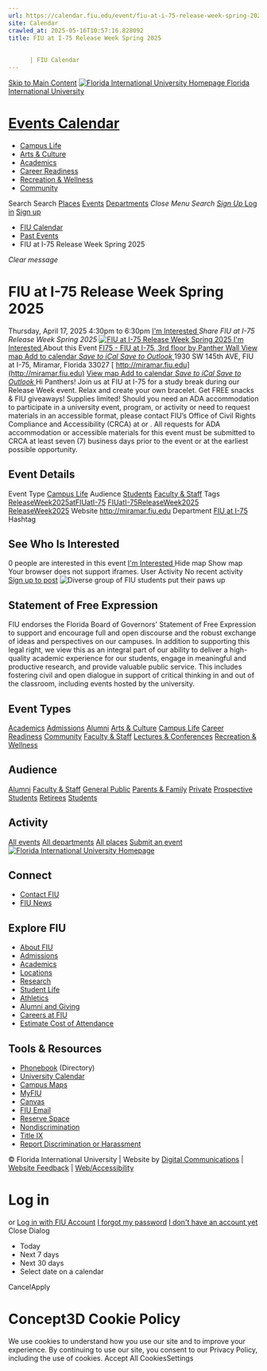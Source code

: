 ```yaml
---
url: https://calendar.fiu.edu/event/fiu-at-i-75-release-week-spring-2025
site: Calendar
crawled_at: 2025-05-16T10:57:16.828092
title: FIU at I-75 Release Week Spring 2025
    
    
      | FIU Calendar
---
```


[Skip to Main Content](https://calendar.fiu.edu/event/fiu-at-i-75-release-week-spring-2025#main-content)
[![Florida International University Homepage](https://digicdn.fiu.edu/core/_assets/images/logo-top.png) Florida International University](https://www.fiu.edu)
# [Events Calendar ](https://calendar.fiu.edu/)
  * [Campus Life](https://calendar.fiu.edu/calendar?event_types%5B%5D=127595)
  * [Arts & Culture](https://calendar.fiu.edu/calendar?event_types%5B%5D=127590)
  * [Academics](https://calendar.fiu.edu/calendar?event_types%5B%5D=127582)
  * [Career Readiness](https://calendar.fiu.edu/calendar?event_types%5B%5D=127584)
  * [Recreation & Wellness](https://calendar.fiu.edu/calendar?event_types%5B%5D=127603)
  * [Community](https://calendar.fiu.edu/calendar?event_types%5B%5D=127601)


Search Search
[Places](https://calendar.fiu.edu/search/places) [Events](https://calendar.fiu.edu/calendar) [Departments](https://calendar.fiu.edu/search/departments)
_Close Menu_
_Search_ [ _Sign Up_ ](https://calendar.fiu.edu/signup)
[Log in](https://calendar.fiu.edu/auth/shib_login?previous_url=https%3A%2F%2Fcalendar.fiu.edu%2Fevent%2Ffiu-at-i-75-release-week-spring-2025) [Sign up](https://calendar.fiu.edu/signup)
  * [FIU Calendar](https://calendar.fiu.edu/)
  * [Past Events](https://calendar.fiu.edu/calendar/day/2025/4/17)
  * FIU at I-75 Release Week Spring 2025


_Clear message_
# FIU at I-75 Release Week Spring 2025
Thursday, April 17, 2025 4:30pm to 6:30pm 
[ I'm Interested ](https://calendar.fiu.edu/event/49355723755973/confirm?return=https%3A%2F%2Fcalendar.fiu.edu%2Fevent%2Ffiu-at-i-75-release-week-spring-2025)
_Share FIU at I-75 Release Week Spring 2025_
[ ![FIU at I-75 Release Week Spring 2025](https://localist-images.azureedge.net/photos/49355732828835/card/227d2ae8d87bcdde59df8dae7317657f278f1478.jpg) ](https://calendar.fiu.edu/photo/49355732828835)
[ I'm Interested ](https://calendar.fiu.edu/event/49355723755973/confirm?return=https%3A%2F%2Fcalendar.fiu.edu%2Fevent%2Ffiu-at-i-75-release-week-spring-2025)
About this Event
[ FI75 - FIU at I-75, 3rd floor by Panther Wall ](https://calendar.fiu.edu/fi75) [View map ](https://calendar.fiu.edu/event/fiu-at-i-75-release-week-spring-2025#about_map)
[Add to calendar ](https://calendar.fiu.edu/event/fiu-at-i-75-release-week-spring-2025)
[ _Save to iCal_ ](https://calendar.fiu.edu/event/fiu-at-i-75-release-week-spring-2025.ics "Save to iCal") [ _Save to Outlook_ ](https://calendar.fiu.edu/event/fiu-at-i-75-release-week-spring-2025.ics "Save to Outlook")
1930 SW 145th AVE, FIU at I-75, Miramar, Florida 33027
[ http://miramar.fiu.edu](http://miramar.fiu.edu)
[View map ](https://calendar.fiu.edu/event/fiu-at-i-75-release-week-spring-2025#about_map)
[Add to calendar ](https://calendar.fiu.edu/event/fiu-at-i-75-release-week-spring-2025)
[ _Save to iCal_ ](https://calendar.fiu.edu/event/fiu-at-i-75-release-week-spring-2025.ics "Save to iCal") [ _Save to Outlook_ ](https://calendar.fiu.edu/event/fiu-at-i-75-release-week-spring-2025.ics "Save to Outlook")
Hi Panthers! Join us at FIU at I-75 for a study break during our Release Week event. Relax and create your own bracelet. Get FREE snacks & FIU giveaways! Supplies limited!
Should you need an ADA accommodation to participate in a university event, program, or activity or need to request materials in an accessible format, please contact FIU’s Office of Civil Rights Compliance and Accessibility (CRCA) at or . All requests for ADA accommodation or accessible materials for this event must be submitted to CRCA at least seven (7) business days prior to the event or at the earliest possible opportunity. 
## Event Details
Event Type
[Campus Life](https://calendar.fiu.edu/search/events?event_types%5B%5D=127595)
Audience
[Students](https://calendar.fiu.edu/search/events?event_types%5B%5D=121719) [Faculty & Staff](https://calendar.fiu.edu/search/events?event_types%5B%5D=121720)
Tags
[ReleaseWeek2025atFIUatI-75](https://calendar.fiu.edu/search/events?event_types%5B%5D=49355723787727) [FIUatI-75ReleaseWeek2025](https://calendar.fiu.edu/search/events?event_types%5B%5D=49355723788752) [ReleaseWeek2025](https://calendar.fiu.edu/search/events?event_types%5B%5D=49355723789777)
Website
<http://miramar.fiu.edu>
Department
[FIU at I-75](https://calendar.fiu.edu/department/fiu_at_i-75)
Hashtag
##  See Who Is Interested 
0 people  are interested in this event
[ I'm Interested ](https://calendar.fiu.edu/event/49355723755973/confirm?return=https%3A%2F%2Fcalendar.fiu.edu%2Fevent%2Ffiu-at-i-75-release-week-spring-2025)
Hide map Show map
Your browser does not support iframes.
User Activity
No recent activity
[Sign up to post](https://calendar.fiu.edu/auth/shib_login?previous_url=https%3A%2F%2Fcalendar.fiu.edu%2Fevent%2Ffiu-at-i-75-release-week-spring-2025)
![Diverse group of FIU students put their paws up](https://www.fiu.edu/_assets/images/thumbnail-students-paw.jpg)
## Statement of Free Expression
FIU endorses the Florida Board of Governors' Statement of Free Expression to support and encourage full and open discourse and the robust exchange of ideas and perspectives on our campuses. In addition to supporting this legal right, we view this as an integral part of our ability to deliver a high-quality academic experience for our students, engage in meaningful and productive research, and provide valuable public service. This includes fostering civil and open dialogue in support of critical thinking in and out of the classroom, including events hosted by the university.
## Event Types
[Academics](https://calendar.fiu.edu/calendar?event_types%5B%5D=127582)
[Admissions](https://calendar.fiu.edu/calendar?event_types%5B%5D=127583)
[Alumni](https://calendar.fiu.edu/calendar?event_types%5B%5D=127589)
[Arts & Culture](https://calendar.fiu.edu/calendar?event_types%5B%5D=127590)
[Campus Life](https://calendar.fiu.edu/calendar?event_types%5B%5D=127595)
[Career Readiness](https://calendar.fiu.edu/calendar?event_types%5B%5D=127584)
[Community](https://calendar.fiu.edu/calendar?event_types%5B%5D=127601)
[Faculty & Staff](https://calendar.fiu.edu/calendar?event_types%5B%5D=127602)
[Lectures & Conferences](https://calendar.fiu.edu/calendar?event_types%5B%5D=127587)
[Recreation & Wellness](https://calendar.fiu.edu/calendar?event_types%5B%5D=127603)
## Audience
[Alumni](https://calendar.fiu.edu/calendar?event_types%5B%5D=121721)
[Faculty & Staff](https://calendar.fiu.edu/calendar?event_types%5B%5D=121720)
[General Public](https://calendar.fiu.edu/calendar?event_types%5B%5D=121722)
[Parents & Family](https://calendar.fiu.edu/calendar?event_types%5B%5D=36918157286658)
[Private](https://calendar.fiu.edu/calendar?event_types%5B%5D=129753)
[Prospective Students](https://calendar.fiu.edu/calendar?event_types%5B%5D=121723)
[Retirees](https://calendar.fiu.edu/calendar?event_types%5B%5D=37290279036119)
[Students](https://calendar.fiu.edu/calendar?event_types%5B%5D=121719)
## Activity
[All events](https://calendar.fiu.edu/search?what=events)
[All departments](https://calendar.fiu.edu/search/departments)
[All places](https://calendar.fiu.edu/search?what=places)
[Submit an event](https://calendar.fiu.edu/admin/events/new/basic-information)
[ ![Florida International University Homepage](https://digicdn.fiu.edu/core/_assets/images/footer-logo.svg) ](https://www.fiu.edu/)
## Connect
  * [Contact FIU](https://www.fiu.edu/about/contact-us/index.html)
  * [FIU News](https://news.fiu.edu/)


## Explore FIU
  * [About FIU](https://www.fiu.edu/about/index.html)
  * [Admissions](https://www.fiu.edu/admissions/index.html)
  * [Academics](https://www.fiu.edu/academics/index.html)
  * [Locations](https://www.fiu.edu/locations/index.html)
  * [Research](https://www.fiu.edu/research/index.html)
  * [Student Life](https://www.fiu.edu/student-life/index.html)
  * [Athletics](https://www.fiu.edu/athletics/index.html)
  * [Alumni and Giving](https://www.fiu.edu/alumni-and-giving/index.html)
  * [Careers at FIU](https://hr.fiu.edu/careers/)
  * [Estimate Cost of Attendance](https://onestop.fiu.edu/finances/estimate-your-costs/)


## Tools & Resources
  * [Phonebook](https://phonebook.fiu.edu) (Directory)
  * [University Calendar](https://calendar.fiu.edu/)
  * [Campus Maps](https://campusmaps.fiu.edu/)
  * [MyFIU](https://my.fiu.edu/)
  * [Canvas](https://canvas.fiu.edu)
  * [FIU Email](http://mail.fiu.edu/)
  * [Reserve Space](https://reservespace.fiu.edu/make-reservation/)
  * [Nondiscrimination](https://ace.fiu.edu/civil-rights-and-accessibility/harassment-and-discrimination/)
  * [Title IX](https://ace.fiu.edu/title-ix/)
  * [Report Discrimination or Harassment](https://report.fiu.edu/)


© Florida International University  | Website by [Digital Communications](https://stratcomm.fiu.edu/digital-print/websites/) | [Website Feedback](https://webforms.fiu.edu/view.php?id=370774&element_5=https://calendar.fiu.edu/https://calendar.fiu.edu/) | [Web/Accessibility](https://accessibility.fiu.edu/)
# Log in
or
[Log in with FIU Account](https://calendar.fiu.edu/auth/shib_login?previous_url=https%3A%2F%2Fcalendar.fiu.edu%2Fevent%2Ffiu-at-i-75-release-week-spring-2025)
[I forgot my password](https://calendar.fiu.edu/auth/forgot) [I don't have an account yet](https://calendar.fiu.edu/signup)
Close Dialog
  * Today
  * Next 7 days
  * Next 30 days
  * Select date on a calendar


CancelApply
# Concept3D Cookie Policy
We use cookies to understand how you use our site and to improve your experience. By continuing to use our site, you consent to our Privacy Policy, including the use of cookies. 
Accept All CookiesSettings
